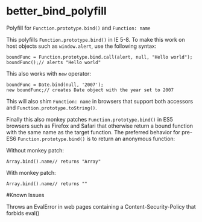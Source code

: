 # better_bind_polyfill
Polyfill for `Function.prototype.bind()` and `Function: name`

This polyfills `Function.prototype.bind()` in IE 5-8. To make this work on host objects such as `window.alert`, use the following syntax:

```
boundFunc = Function.prototype.bind.call(alert, null, "Hello world");
boundFunc();// alerts "Hello world"
```

This also works with `new` operator:

```
boundFunc = Date.bind(null, '2007');
new boundFunc;// creates Date object with the year set to 2007
```

This will also shim `Function: name` in browsers that support both accessors and `Function.prototype.toString()`.

Finally this also monkey patches `Function.prototype.bind()` in ES5 browsers such as Firefox and Safari that otherwise return a bound function with the same name as the target function. The preferred behavior for pre-ES6 `Function.prototype.bind()` is to return an anonymous function:

Without monkey patch:
```
Array.bind().name// returns "Array"
```

With monkey patch:
```
Array.bind().name// returns ""
```

#Known Issues

Throws an EvalError in web pages containing a Content-Security-Policy that forbids eval()
